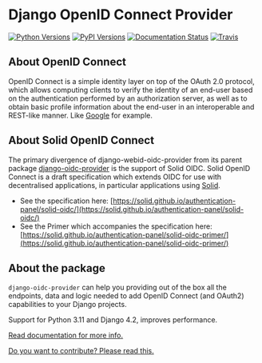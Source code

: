 # Django OpenID Connect Provider

[![Python Versions](https://img.shields.io/pypi/pyversions/django-oidc-provider.svg)](https://pypi.python.org/pypi/django-oidc-provider)
[![PyPI Versions](https://img.shields.io/pypi/v/django-oidc-provider.svg)](https://pypi.python.org/pypi/django-oidc-provider)
[![Documentation Status](https://readthedocs.org/projects/django-oidc-provider/badge/?version=master)](http://django-oidc-provider.readthedocs.io/)
[![Travis](https://travis-ci.org/juanifioren/django-oidc-provider.svg?branch=master)](https://travis-ci.org/juanifioren/django-oidc-provider)

## About OpenID Connect

OpenID Connect is a simple identity layer on top of the OAuth 2.0 protocol, which allows computing clients to verify the identity of an end-user based on the authentication performed by an authorization server, as well as to obtain basic profile information about the end-user in an interoperable and REST-like manner. Like [Google](https://developers.google.com/identity/protocols/OpenIDConnect) for example.

## About Solid OpenID Connect

The primary divergence of django-webid-oidc-provider from its parent package [django-oidc-provider](https://github.com/juanifioren/django-oidc-provider/blob/master/docs/index.rst) is the support of Solid OIDC. Solid OpenID Connect is a draft specification which extends OIDC for use with decentralised applications, in particular applications using [Solid](https://solidproject.org).

* See the specification here: [https://solid.github.io/authentication-panel/solid-oidc/](https://solid.github.io/authentication-panel/solid-oidc/)
* See the Primer which accompanies the specification here: [https://solid.github.io/authentication-panel/solid-oidc-primer/](https://solid.github.io/authentication-panel/solid-oidc-primer/)

## About the package

`django-oidc-provider` can help you providing out of the box all the endpoints, data and logic needed to add OpenID Connect (and OAuth2) capabilities to your Django projects.

Support for Python 3.11 and Django 4.2, improves performance.

[Read documentation for more info.](http://django-oidc-provider.readthedocs.org/)

[Do you want to contribute? Please read this.](http://django-oidc-provider.readthedocs.io/en/latest/sections/contribute.html)
